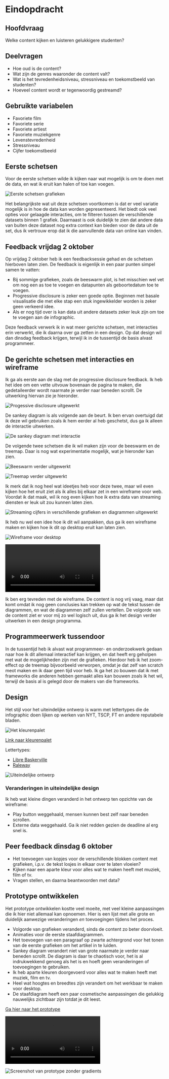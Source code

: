 # Eindopdracht

## Hoofdvraag

Welke content kijken en luisteren gelukkigere studenten?

## Deelvragen

* Hoe oud is de content?
* Wat zijn de genres waaronder de content valt?
* Wat is het tevredenheidsniveau, stressniveau en toekomstbeeld van studenten?
* Hoeveel content wordt er tegenwoordig gestreamd?

## Gebruikte variabelen

* Favoriete film
* Favoriete serie
* Favoriete artiest
* Favoriete muziekgenre
* Levenstevredenheid
* Stressniveau
* Cijfer toekomstbeeld

## Eerste schetsen

Voor de eerste schetsen wilde ik kijken naar wat mogelijk is om te doen met de data, en wat ik eruit kan halen of toe kan voegen.

![Eerste schetsen grafieken](../.gitbook/assets/eerste_schetsen.png)

Het belangrijkste wat uit deze schetsen voortkomen is dat er veel variatie mogelijk is in hoe de data kan worden gepresenteerd. Het biedt ook veel opties voor gelaagde interacties, om te filteren tussen de verschillende datasets binnen 1 grafiek. Daarnaast is ook duidelijk te zien dat andere data van buiten deze dataset nog extra context kan bieden voor de data uit de set, dus ik vertrouw erop dat ik die aanvullende data van online kan vinden.

## Feedback vrijdag 2 oktober

Op vrijdag 2 oktober heb ik een feedbacksessie gehad en de schetsen hierboven laten zien. De feedback is eigenlijk in een paar punten simpel samen te vatten:

* Bij sommige grafieken, zoals de beeswarm plot, is het misschien wel vet om nog een as toe te voegen en datapunten als geboortedatum toe te voegen.
* Progressive disclosure is zeker een goede optie. Beginnen met basale visualisatie die met elke stap een stuk ingewikkelder worden is zeker geen verkeerd idee.
* Als er nog tijd over is kan data uit andere datasets zeker leuk zijn om toe te voegen aan de infographic.

Deze feedback verwerk ik in wat meer gerichte schetsen, met interacties erin verwerkt, die ik daarna over ga zetten in een design. Op dat design wil dan dinsdag feedback krijgen, terwijl ik in de tussentijd de basis alvast programmeer.

## De gerichte schetsen met interacties en wireframe

Ik ga als eerste aan de slag met de progressive disclosure feedback. Ik heb het idee om een vette uitvouw bovenaan de pagina te maken, die gedetaileerder wordt naarmate je verder naar beneden scrollt. De uitwerking hiervan zie je hieronder.

![Progessive disclosure uitgewerkt](../.gitbook/assets/progressive_disclosure.png)

De sankey diagram is als volgende aan de beurt. Ik ben ervan overtuigd dat ik deze wil gebruiken zoals ik hem eerder al heb geschetst, dus ga ik alleen de interactie uitwerken.

![De sankey diagram met interactie](../.gitbook/assets/sankey.png)

De volgende twee schetsen die ik wil maken zijn voor de beeswarm en de treemap. Daar is nog wat experimentatie mogelijk, wat je hieronder kan zien.

![Beeswarm verder uitgewerkt](../.gitbook/assets/beeswarm.png)

![Treemap verder uitgewerkt](../.gitbook/assets/treemap.png)

Ik merk dat ik nog heel wat ideetjes heb voor deze twee, maar wil even kijken hoe het eruit ziet als ik alles bij elkaar zet in een wireframe voor web. Voordat ik dat maak, wil ik nog even kijken hoe ik extra data van streaming diensten er leuk uit zou kunnen laten zien.

![Streaming cijfers in verschillende grafieken en diagrammen uitgewerkt](../.gitbook/assets/streaming_cijfers.png)

Ik heb nu wel een idee hoe ik dit wil aanpakken, dus ga ik een wireframe maken en kijken hoe ik dit op desktop eruit kan laten zien.

![Wireframe voor desktop](../.gitbook/assets/wireframe.png)

![Timelapse ontwikkeling wireframe](../.gitbook/assets/wireframe_timelapse.mp4)

Ik ben erg tevreden met de wireframe. De content is nog vrij vaag, maar dat komt omdat ik nog geen conclusies kan trekken op wat de tekst tussen de diagrammen, en wat de diagrammen zelf zullen vertellen. De volgorde van de content ziet er voor mij zo wel logisch uit, dus ga ik het design verder uitwerken in een design programma.

## Programmeerwerk tussendoor

In de tussentijd heb ik alvast wat programmeer- en onderzoekwerk gedaan naar hoe ik dit allemaal interactief kan krijgen, en dat heeft erg geholpen met wat de mogelijkheden zijn met de grafieken. Hierdoor heb ik het zoom-effect op de treemap bijvoorbeeld verworpen, omdat je dat zelf van scratch meot maken en ik daar geen tijd voor heb. Ik ga het zo bouwen dat ik met frameworks die anderen hebben gemaakt alles kan bouwen zoals ik het wil, terwijl de basis al is gelegd door de makers van die frameworks.

## Design

Het stijl voor het uiteindelijke ontwerp is warm met lettertypes die de infographic doen lijken op werken van NYT, TSCP, FT en andere reputabele bladen.

![Het kleurenpalet](../.gitbook/assets/kleurenpalet.png)

[Link naar kleurenpalet](https://coolors.co/585123-eec170-f2a65a-f58549-772f1a)

Lettertypes:

* [Libre Baskerville](https://fonts.google.com/specimen/Libre+Baskerville?category=Serif&preview.text=Welke%20content%20kijken%20en%20luisteren%20gelukkigere%20studenten%3F&preview.text_type=custom)
* [Raleway](https://fonts.google.com/specimen/Raleway?category=Sans+Serif&preview.text=Welke%20content%20kijken%20en%20luisteren%20gelukkigere%20studenten%3F&preview.text_type=custom)

![Uiteindelijke ontwerp](../.gitbook/assets/design.png)

### Veranderingen in uiteindelijke design

Ik heb wat kleine dingen veranderd in het ontwerp ten opzichte van de wireframe:

* Play button weggehaald, mensen kunnen best zelf naar beneden scrollen.
* Externe data weggehaald. Ga ik niet redden gezien de deadline al erg snel is.

## Peer feedback dinsdag 6 oktober

* Het toevoegen van kopjes voor de verschillende blokken content met grafieken, i.p.v. de tekst losjes in elkaar over te laten vloeien?
* Kijken naar een aparte kleur voor alles wat te maken heeft met muziek, film of tv.
* Vragen stellen, en daarna beantwoorden met data?

## Prototype ontwikkelen

Het prototype ontwikkelen kostte veel moeite, met veel kleine aanpassingen die ik hier niet allemaal kan opnoemen. Hier is een lijst met alle grote en duidelijk aanwezige veranderingen *en* toevoegingen tijdens het proces.

* Volgorde van grafieken veranderd, sinds de content zo beter doorvloeit.
* Animaties voor de eerste staafdiagrammen.
* Het toevoegen van een paragraaf op zwarte achtergrond voor het tonen van de eerste grafieken om het artikel in te luiden.
* Sankey diagram verandert niet van grote naarmate je verder naar beneden scrollt. De diagram is daar te chaotisch voor, het is al indrukwekkend genoeg als het is en hoeft geen veranderingen of toevoegingen te gebruiken.
* Ik heb aparte kleuren doorgevoerd voor alles wat te maken heeft met muziek, film en tv.
* Heel wat hoogtes en breedtes zijn verandert om het werkbaar te maken voor desktop.
* De staafdiagram heeft een paar cosmetische aanpassingen die gelukkig nauwelijks zichtbaar zijn totdat je dit leest.

[Ga hier naar het prototype](https://dataviz-2.jonahmeijers.nl)

![Video die door prototype doorloopt](../.gitbook/assets/video_prototype.mp4)

![Screenshot van prototype zonder gradients](../.gitbook/assets/screenshot_prototype.png)
